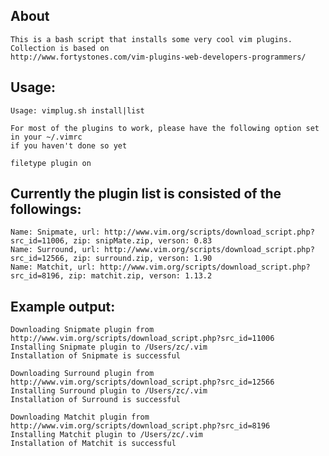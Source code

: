 ## About
	This is a bash script that installs some very cool vim plugins.  Collection is based on
	http://www.fortystones.com/vim-plugins-web-developers-programmers/

## Usage:
	Usage: vimplug.sh install|list

	For most of the plugins to work, please have the following option set in your ~/.vimrc
	if you haven't done so yet

	filetype plugin on

## Currently the plugin list is consisted of the followings:
	Name: Snipmate, url: http://www.vim.org/scripts/download_script.php?src_id=11006, zip: snipMate.zip, verson: 0.83
	Name: Surround, url: http://www.vim.org/scripts/download_script.php?src_id=12566, zip: surround.zip, verson: 1.90
	Name: Matchit, url: http://www.vim.org/scripts/download_script.php?src_id=8196, zip: matchit.zip, verson: 1.13.2

## Example output:
	Downloading Snipmate plugin from http://www.vim.org/scripts/download_script.php?src_id=11006
	Installing Snipmate plugin to /Users/zc/.vim
	Installation of Snipmate is successful

	Downloading Surround plugin from http://www.vim.org/scripts/download_script.php?src_id=12566
	Installing Surround plugin to /Users/zc/.vim
	Installation of Surround is successful

	Downloading Matchit plugin from http://www.vim.org/scripts/download_script.php?src_id=8196
	Installing Matchit plugin to /Users/zc/.vim
	Installation of Matchit is successful
